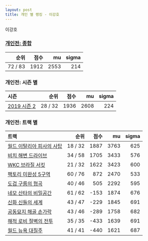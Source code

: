```yaml
---
layout: post
title: 개인 별 랭킹 - 이강호
---
```


이강호

### [개인전: 종합](../singles-full)

| 순위 | 점수 | mu | sigma |
|---:|---:|---:|---:|
| 72 / 83 | 1912 | 2553 | 214 |

### 개인전: 시즌 별

| 시즌 | 순위 | 점수 | mu | sigma |
|:---|---:|---:|---:|---:|
| [2019 시즌 2](../singles-s2019_2) | 28 / 32 | 1936 | 2608 | 224 |

### 개인전: 트랙 별

| 트랙 | 순위 | 점수 | mu | sigma |
|:---|---:|---:|---:|---:|
| [월드 이탈리아 피사의 사탑](../pizza) | 18 / 32 | 1887 | 3763 | 625 |
| [비치 해변 드라이브](../haebyun) | 34 / 58 | 1705 | 3433 | 576 |
| [WKC 브라질 서킷](../brazil) | 21 / 32 | 1622 | 3423 | 600 |
| [팩토리 미완성 5구역](../district5) | 60 / 76 | 872 | 2470 | 533 |
| [도검 구름의 협곡](../hyupgog) | 40 / 46 | 505 | 2292 | 595 |
| [네모 산타의 비밀공간](../santa) | 61 / 62 | -153 | 1874 | 676 |
| [신화 신들의 세계](../shinsegye) | 43 / 47 | -229 | 1845 | 691 |
| [공동묘지 해골 손가락](../haeson) | 43 / 46 | -289 | 1758 | 682 |
| [해적 로비 절벽의 전투](../lobby) | 35 / 35 | -433 | 1639 | 691 |
| [월드 뉴욕 대질주](../newyork) | 41 / 41 | -440 | 1621 | 687 |

